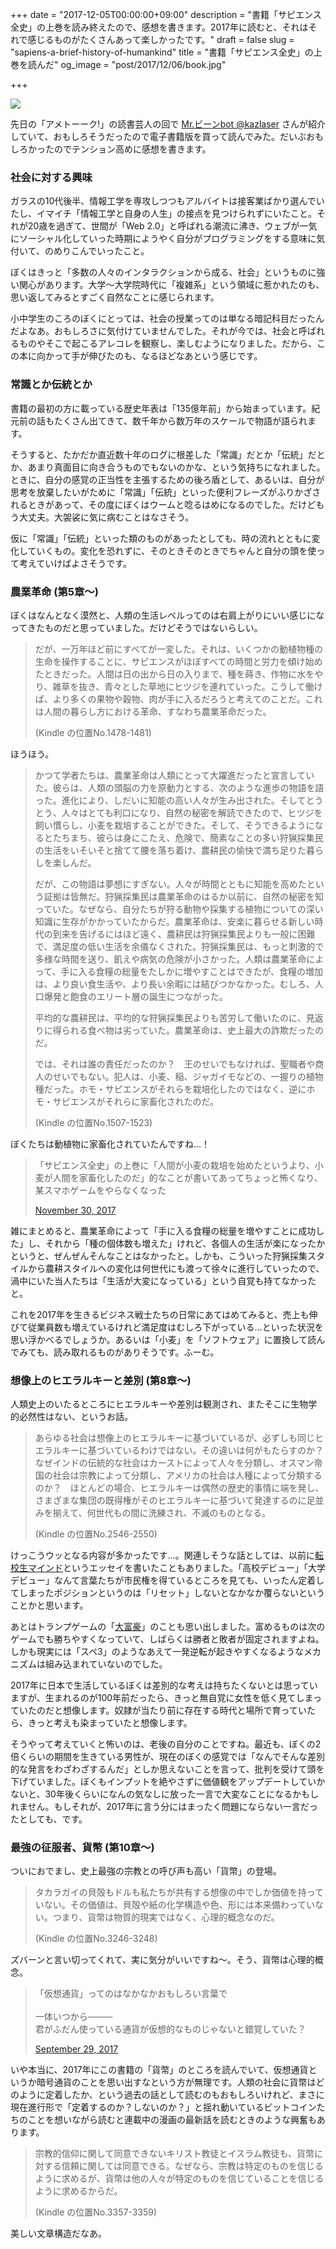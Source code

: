 +++
date = "2017-12-05T00:00:00+09:00"
description = "書籍「サピエンス全史」の上巻を読み終えたので、感想を書きます。2017年に読むと、それはそれで感じるものがたくさんあって楽しかったです。"
draft = false
slug = "sapiens-a-brief-history-of-humankind"
title = "書籍「サピエンス全史」の上巻を読んだ"
og_image = "post/2017/12/06/book.jpg"

+++

<img src="/post/2017/12/06/book.jpg" />

先日の「アメトーーク!」の読書芸人の回で <a href="https://twitter.com/kazlaser">Mr.ビーンbot @kazlaser</a> さんが紹介していて、おもしろそうだったので電子書籍版を買って読んでみた。だいぶおもしろかったのでテンション高めに感想を書きます。

### 社会に対する興味

ガラスの10代後半、情報工学を専攻しつつもアルバイトは接客業ばかり選んでいたし、イマイチ「情報工学と自身の人生」の接点を見つけられずにいたこと。それが20歳を過ぎて、世間が「Web 2.0」と呼ばれる潮流に沸き、ウェブが一気にソーシャル化していった時期にようやく自分がプログラミングをする意味に気付いて、のめりこんでいったこと。

ぼくはきっと「多数の人々のインタラクションから成る、社会」というものに強い関心があります。大学〜大学院時代に「複雑系」という領域に惹かれたのも、思い返してみるとすごく自然なことに感じられます。

小中学生のころのぼくにとっては、社会の授業ってのは単なる暗記科目だったんだよなあ。おもしろさに気付けていませんでした。それが今では、社会と呼ばれるものやそこで起こるアレコレを観察し、楽しむようになりました。だから、この本に向かって手が伸びたのも、なるほどなあという感じです。

### 常識とか伝統とか

書籍の最初の方に載っている歴史年表は「135億年前」から始まっています。紀元前の話もたくさん出てきて、数千年から数万年のスケールで物語が語られます。

そうすると、たかだか直近数十年のログに根差した「常識」だとか「伝統」だとか、あまり真面目に向き合うものでもないのかな、という気持ちになれました。ときに、自分の感覚の正当性を主張するための後ろ盾として、あるいは、自分が思考を放棄したいがために「常識」「伝統」といった便利フレーズがふりかざされるときがあって、その度にぼくはウームと唸るはめになるのでした。だけどもう大丈夫。大袈裟に気に病むことはなさそう。

仮に「常識」「伝統」といった類のものがあったとしても、時の流れとともに変化していくもの。変化を恐れずに、そのときそのときでちゃんと自分の頭を使って考えていけばよさそうです。

### 農業革命 (第5章〜)

ぼくはなんとなく漠然と、人類の生活レベルってのは右肩上がりにいい感じになってきたものだと思っていました。だけどそうではないらしい。

> だが、一万年ほど前にすべてが一変した。それは、いくつかの動植物種の生命を操作することに、サピエンスがほぼすべての時間と労力を傾け始めたときだった。人間は日の出から日の入りまで、種を蒔き、作物に水をやり、雑草を抜き、青々とした草地にヒツジを連れていった。こうして働けば、より多くの果物や穀物、肉が手に入るだろうと考えてのことだ。これは人間の暮らし方における革命、すなわち農業革命だった。
>
> (Kindle の位置No.1478-1481)

ほうほう。

> かつて学者たちは、農業革命は人類にとって大躍進だったと宣言していた。彼らは、人類の頭脳の力を原動力とする、次のような進歩の物語を語った。進化により、しだいに知能の高い人々が生み出された。そしてとうとう、人々はとても利口になり、自然の秘密を解読できたので、ヒツジを飼い慣らし、小麦を栽培することができた。そして、そうできるようになるとたちまち、彼らは身にこたえ、危険で、簡素なことの多い狩猟採集民の生活をいそいそと捨てて腰を落ち着け、農耕民の愉快で満ち足りた暮らしを楽しんだ。
>
> だが、この物語は夢想にすぎない。人々が時間とともに知能を高めたという証拠は皆無だ。狩猟採集民は農業革命のはるか以前に、自然の秘密を知っていた。なぜなら、自分たちが狩る動物や採集する植物についての深い知識に生存がかかっていたからだ。農業革命は、安楽に暮らせる新しい時代の到来を告げるにはほど遠く、農耕民は狩猟採集民よりも一般に困難で、満足度の低い生活を余儀なくされた。狩猟採集民は、もっと刺激的で多様な時間を送り、飢えや病気の危険が小さかった。人類は農業革命によって、手に入る食糧の総量をたしかに増やすことはできたが、食糧の増加は、より良い食生活や、より長い余暇には結びつかなかった。むしろ、人口爆発と飽食のエリート層の誕生につながった。
>
> 平均的な農耕民は、平均的な狩猟採集民よりも苦労して働いたのに、見返りに得られる食べ物は劣っていた。農業革命は、史上最大の詐欺だったのだ。
>
> では、それは誰の責任だったのか？　王のせいでもなければ、聖職者や商人のせいでもない。犯人は、小麦、稲、ジャガイモなどの、一握りの植物種だった。ホモ・サピエンスがそれらを栽培化したのではなく、逆にホモ・サピエンスがそれらに家畜化されたのだ。
>
> (Kindle の位置No.1507-1523)

ぼくたちは動植物に家畜化されていたんですね…！

<blockquote class="twitter-tweet" data-lang="en"><p lang="ja" dir="ltr">「サピエンス全史」の上巻に「人間が小麦の栽培を始めたというより、小麦が人間を家畜化したのだ」的なことが書いてあってちょっと怖くなり、某スマホゲームをやらなくなった</p><a href="https://twitter.com/june29/status/936224020470493184">November 30, 2017</a></blockquote>

雑にまとめると、農業革命によって「手に入る食糧の総量を増やすことに成功した」し、それから「種の個体数も増えた」けれど、各個人の生活が楽になったかというと、ぜんぜんそんなことはなかったと。しかも、こういった狩猟採集スタイルから農耕スタイルへの変化は何世代にも渡って徐々に進行していったので、渦中にいた当人たちは「生活が大変になっている」という自覚も持てなかったと。

これを2017年を生きるビジネス戦士たちの日常にあてはめてみると、売上も伸びて従業員数も増えているけれど満足度はむしろ下がっている…といった状況を思い浮かべるでしょうか。あるいは「小麦」を「ソフトウェア」に置換して読んでみても、読み取れるものがありそうです。ふーむ。

### 想像上のヒエラルキーと差別 (第8章〜)

人類史上のいたるところにヒエラルキーや差別は観測され、またそこに生物学的必然性はない、というお話。

> あらゆる社会は想像上のヒエラルキーに基づいているが、必ずしも同じヒエラルキーに基づいているわけではない。その違いは何がもたらすのか？　なぜインドの伝統的な社会はカーストによって人々を分類し、オスマン帝国の社会は宗教によって分類し、アメリカの社会は人種によって分類するのか？　ほとんどの場合、ヒエラルキーは偶然の歴史的事情に端を発し、さまざまな集団の既得権がそのヒエラルキーに基づいて発達するのに足並みを揃えて、何世代もの間に洗練され、不滅のものとなる。
>
> (Kindle の位置No.2546-2550)

けっこうウッとなる内容が多かったです…。関連しそうな話としては、以前に<a href="http://june29.jp/2012/12/12/124814/">転校生マインド</a>というエッセイを書いたこともありました。「高校デビュー」「大学デビュー」なんて言葉たちが市民権を得ているところを見ても、いったん定着してしまったポジションというのは「リセット」しないとなかなか覆らないということかと思います。

あとはトランプゲームの「<a href="https://ja.wikipedia.org/wiki/%E5%A4%A7%E5%AF%8C%E8%B1%AA">大富豪</a>」のことも思い出しました。富めるものは次のゲームでも勝ちやすくなっていて、しばらくは勝者と敗者が固定されますよね。しかも現実には「スペ3」のようなあえて一発逆転が起きやすくなるようなメカニズムは組み込まれていないのでした。

2017年に日本で生活しているぼくは差別的な考えは持ちたくないとは思っていますが、生まれるのが100年前だったら、きっと無自覚に女性を低く見てしまっていたのだと想像します。奴隷が当たり前に存在する時代と場所で育っていたら、きっと考えも染まっていたと想像します。

そうやって考えていくと怖いのは、老後の自分のことですね。最近も、ぼくの2倍くらいの期間を生きている男性が、現在のぼくの感覚では「なんでそんな差別的な発言をわざわざするんだ」としか思えないことを言って、批判を受けて頭を下げていました。ぼくもインプットを絶やさずに価値観をアップデートしていかないと、30年後くらいになんの気なしに放った一言で大変なことになるかもしれません。もしそれが、2017年に言う分にはまったく問題にならない一言だったとしても、です。

### 最強の征服者、貨幣 (第10章〜)

ついにおでまし、史上最強の宗教との呼び声も高い「貨幣」の登場。

> タカラガイの貝殻もドルも私たちが共有する想像の中でしか価値を持っていない。その価値は、貝殻や紙の化学構造や色、形には本来備わっていない。つまり、貨幣は物質的現実ではなく、心理的概念なのだ。
>
> (Kindle の位置No.3246-3248)

ズバーンと言い切ってくれて、実に気分がいいですね〜。そう、貨幣は心理的概念。

<blockquote class="twitter-tweet" data-lang="en"><p lang="ja" dir="ltr">「仮想通貨」ってのはなかなかおもしろい言葉で<br><br>一体いつから────<br>君がふだん使っている通貨が仮想的なものじゃないと錯覚していた？</p><a href="https://twitter.com/june29/status/913749882480889856">September 29, 2017</a></blockquote>

いや本当に、2017年にこの書籍の「貨幣」のところを読んでいて、仮想通貨というか暗号通貨のことを思い出すなという方が無理です。人類の社会に貨幣はどのように定着したか、という過去の話として読むのもおもしろいけれど、まさに現在進行形で「定着するのか？しないのか？」と揺れ動いているビットコインたちのことを想いながら読むと連載中の漫画の最新話を読むときのような興奮もあります。

> 宗教的信仰に関して同意できないキリスト教徒とイスラム教徒も、貨幣に対する信頼に関しては同意できる。なぜなら、宗教は特定のものを信じるように求めるが、貨幣は他の人々が特定のものを信じていることを信じるように求めるからだ。
>
> (Kindle の位置No.3357-3359)

美しい文章構造だなあ。
